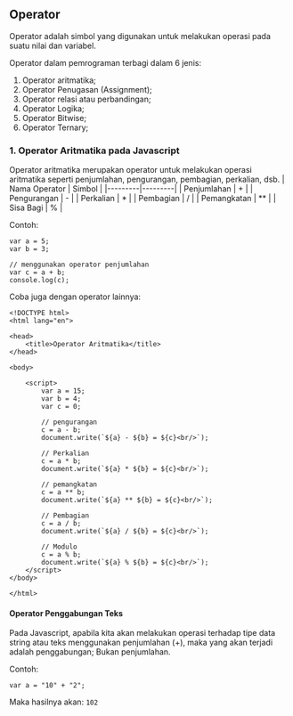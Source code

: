 ## Operator
Operator adalah simbol yang digunakan untuk melakukan operasi pada suatu nilai dan variabel.

Operator dalam pemrograman terbagi dalam 6 jenis:

1. Operator aritmatika;
2. Operator Penugasan (Assignment);
3. Operator relasi atau perbandingan;
4. Operator Logika;
5. Operator Bitwise;
6. Operator Ternary;

### 1. Operator Aritmatika pada Javascript
Operator aritmatika merupakan operator untuk melakukan operasi aritmatika seperti penjumlahan, pengurangan, pembagian, perkalian, dsb.
| Nama Operator | Simbol |
|---------|---------|
| Penjumlahan | +  |
| Pengurangan  | - |
| Perkalian | * |
| Pembagian  | /  |
| Pemangkatan | **  |
| Sisa Bagi | %  |

Contoh:
```
var a = 5;
var b = 3;

// menggunakan operator penjumlahan
var c = a + b;
console.log(c);
```

Coba juga dengan operator lainnya:
```
<!DOCTYPE html>
<html lang="en">

<head>
    <title>Operator Aritmatika</title>
</head>

<body>

    <script>
        var a = 15;
        var b = 4;
        var c = 0;

        // pengurangan
        c = a - b;
        document.write(`${a} - ${b} = ${c}<br/>`);

        // Perkalian
        c = a * b;
        document.write(`${a} * ${b} = ${c}<br/>`);

        // pemangkatan
        c = a ** b;
        document.write(`${a} ** ${b} = ${c}<br/>`);

        // Pembagian
        c = a / b;
        document.write(`${a} / ${b} = ${c}<br/>`);

        // Modulo
        c = a % b;
        document.write(`${a} % ${b} = ${c}<br/>`);
    </script>
</body>

</html>
```
#### Operator Penggabungan Teks
Pada Javascript, apabila kita akan melakukan operasi terhadap tipe data string atau teks menggunakan penjumlahan (+), maka yang akan terjadi adalah penggabungan; Bukan penjumlahan.

Contoh:

```
var a = "10" + "2"; 
```
Maka hasilnya akan:
`102`



